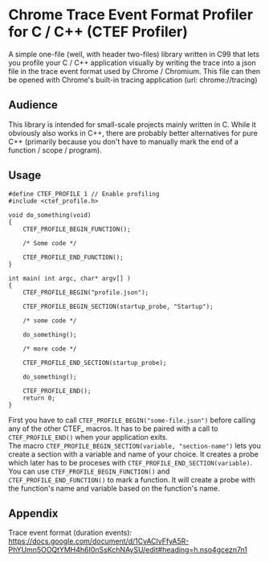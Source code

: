 # Chrome Trace Event Format Profiler for C / C++ (CTEF Profiler)

A simple one-file (well, with header two-files) library written in C99 that lets you profile your C / C++ application visually by writing the trace into a json file in the trace event format used by Chrome / Chromium. This file can then be opened with Chrome's built-in tracing application (url: chrome://tracing)


## Audience
This library is intended for small-scale projects mainly written in C. While it obviously also works in C++, there are probably better alternatives for pure C++ (primarily because you don't have to manually mark the end of a function / scope / program).


## Usage
    #define CTEF_PROFILE 1 // Enable profiling
    #include <ctef_profile.h>

    void do_something(void)
    {
        CTEF_PROFILE_BEGIN_FUNCTION();

        /* Some code */

        CTEF_PROFILE_END_FUNCTION();
    }

    int main( int argc, char* argv[] )
    {
        CTEF_PROFILE_BEGIN("profile.json");

        CTEF_PROFILE_BEGIN_SECTION(startup_probe, "Startup");

        /* some code */

        do_something();

        /* more code */

        CTEF_PROFILE_END_SECTION(startup_probe);

        do_something();

        CTEF_PROFILE_END();
        return 0;
    }

First you have to call `CTEF_PROFILE_BEGIN("some-file.json")` before calling any of the other CTEF_ macros. It has to be paired with a call to `CTEF_PROFILE_END()` when your application exits. \
The macro `CTEF_PROFILE_BEGIN_SECTION(variable, "section-name")` lets you create a section with a variable and name of your choice. It creates a probe which later has to be proceses with `CTEF_PROFILE_END_SECTION(variable)`. \
You can use `CTEF_PROFILE_BEGIN_FUNCTION()` and `CTEF_PROFILE_END_FUNCTION()` to mark a function. It will create a probe with the function's name and variable based on the function's name.


## Appendix
Trace event format (duration events): https://docs.google.com/document/d/1CvAClvFfyA5R-PhYUmn5OOQtYMH4h6I0nSsKchNAySU/edit#heading=h.nso4gcezn7n1
